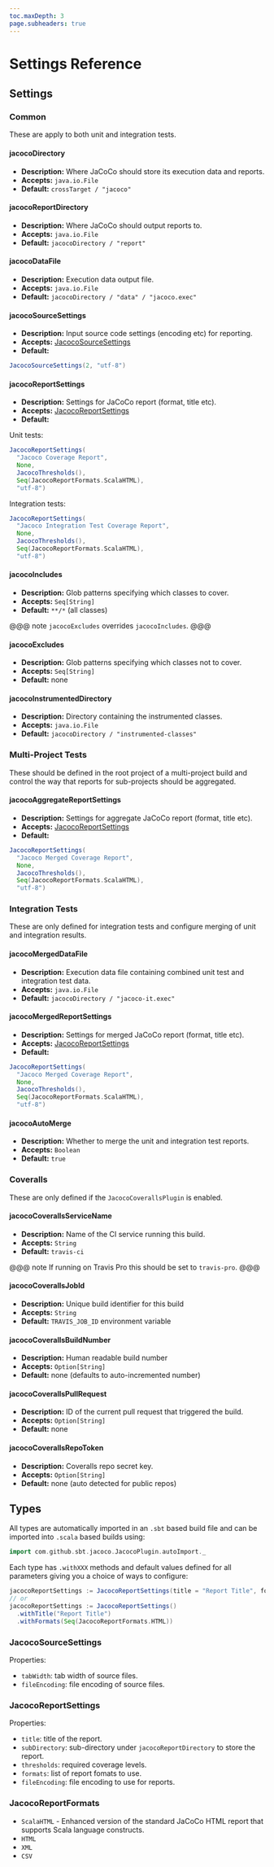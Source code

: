 ```yaml
---
toc.maxDepth: 3
page.subheaders: true
---
```


# Settings Reference

## Settings

### Common

These are apply to both unit and integration tests.

#### jacocoDirectory

* **Description:** Where JaCoCo should store its execution data and reports.
* **Accepts:** `java.io.File`
* **Default:** `crossTarget / "jacoco"`

#### jacocoReportDirectory

* **Description:** Where JaCoCo should output reports to.
* **Accepts:** `java.io.File`
* **Default:** `jacocoDirectory / "report"`

#### jacocoDataFile

* **Description:** Execution data output file.
* **Accepts:** `java.io.File`
* **Default:** `jacocoDirectory / "data" / "jacoco.exec"`

#### jacocoSourceSettings

* **Description:** Input source code settings (encoding etc) for reporting.
* **Accepts:** [JacocoSourceSettings](#jacocosourcesettings)
* **Default:**

```scala
JacocoSourceSettings(2, "utf-8")
```

#### jacocoReportSettings

* **Description:** Settings for JaCoCo report (format, title etc).
* **Accepts:** [JacocoReportSettings](#jacocoreportsettings)
* **Default:**

Unit tests:
```scala
JacocoReportSettings(
  "Jacoco Coverage Report",
  None,
  JacocoThresholds(),
  Seq(JacocoReportFormats.ScalaHTML),
  "utf-8")
```

Integration tests:
```scala
JacocoReportSettings(
  "Jacoco Integration Test Coverage Report",
  None,
  JacocoThresholds(),
  Seq(JacocoReportFormats.ScalaHTML),
  "utf-8")
```

#### jacocoIncludes

* **Description:** Glob patterns specifying which classes to cover.
* **Accepts:** `Seq[String]`
* **Default:** `**/*` (all classes)

@@@ note
`jacocoExcludes` overrides `jacocoIncludes`.
@@@

#### jacocoExcludes

* **Description:** Glob patterns specifying which classes not to cover.
* **Accepts:** `Seq[String]`
* **Default:** none

#### jacocoInstrumentedDirectory

* **Description:** Directory containing the instrumented classes.
* **Accepts:** `java.io.File`
* **Default:** `jacocoDirectory / "instrumented-classes"`

### Multi-Project Tests

These should be defined in the root project of a multi-project build and control the way that reports for sub-projects
should be aggregated.

#### jacocoAggregateReportSettings

* **Description:** Settings for aggregate JaCoCo report (format, title etc).
* **Accepts:** [JacocoReportSettings](#jacocoreportsettings)
* **Default:**

```scala
JacocoReportSettings(
  "Jacoco Merged Coverage Report",
  None,
  JacocoThresholds(),
  Seq(JacocoReportFormats.ScalaHTML),
  "utf-8")
```

### Integration Tests

These are only defined for integration tests and configure merging of unit and integration results.

#### jacocoMergedDataFile

* **Description:** Execution data file containing combined unit test and integration test data.
* **Accepts:** `java.io.File`
* **Default:** `jacocoDirectory / "jacoco-it.exec"`

#### jacocoMergedReportSettings

* **Description:** Settings for merged JaCoCo report (format, title etc).
* **Accepts:** [JacocoReportSettings](#jacocoreportsettings)
* **Default:**

```scala
JacocoReportSettings(
  "Jacoco Merged Coverage Report",
  None,
  JacocoThresholds(),
  Seq(JacocoReportFormats.ScalaHTML),
  "utf-8")
```

#### jacocoAutoMerge

* **Description:** Whether to merge the unit and integration test reports.
* **Accepts:** `Boolean`
* **Default:** `true`

### Coveralls

These are only defined if the `JacocoCoverallsPlugin` is enabled.

#### jacocoCoverallsServiceName

* **Description:** Name of the CI service running this build.
* **Accepts:** `String`
* **Default:** `travis-ci`

@@@ note
If running on Travis Pro this should be set to `travis-pro`.
@@@

#### jacocoCoverallsJobId

* **Description:** Unique build identifier for this build
* **Accepts:** `String`
* **Default:** `TRAVIS_JOB_ID` environment variable

#### jacocoCoverallsBuildNumber

* **Description:** Human readable build number
* **Accepts:** `Option[String]`
* **Default:** none (defaults to auto-incremented number)

#### jacocoCoverallsPullRequest

* **Description:** ID of the current pull request that triggered the build.
* **Accepts:** `Option[String]`
* **Default:** none

#### jacocoCoverallsRepoToken

* **Description:** Coveralls repo secret key.
* **Accepts:** `Option[String]`
* **Default:** none (auto detected for public repos)

## Types

All types are automatically imported in an `.sbt` based build file and can be imported into `.scala` based builds using:

```scala
import com.github.sbt.jacoco.JacocoPlugin.autoImport._
```

Each type has `.withXXX` methods and default values defined for all parameters giving you a choice of ways to configure:

```scala
jacocoReportSettings := JacocoReportSettings(title = "Report Title", formats = Seq(JacocoReportFormats.HTML))
// or
jacocoReportSettings := JacocoReportSettings()
  .withTitle("Report Title")
  .withFormats(Seq(JacocoReportFormats.HTML))
```

### JacocoSourceSettings

Properties:

* `tabWidth`: tab width of source files.
* `fileEncoding`: file encoding of source files.

### JacocoReportSettings

Properties:

* `title`: title of the report.
* `subDirectory`: sub-directory under `jacocoReportDirectory` to store the report.
* `thresholds`: required coverage levels.
* `formats`: list of report fomats to use.
* `fileEncoding`: file encoding to use for reports.

### JacocoReportFormats

* `ScalaHTML` - Enhanced version of the standard JaCoCo HTML report that supports Scala language constructs.
* `HTML`
* `XML`
* `CSV`
